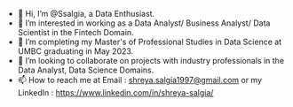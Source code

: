- 👋 Hi, I’m @Ssalgia, a Data Enthusiast. 
- 👀 I’m interested in working as a Data Analyst/ Business Analyst/ Data Scientist in the Fintech Domain.
- 🌱 I’m completing my Master's of Professional Studies in Data Science at UMBC graduating in May 2023.
- 💞️ I’m looking to collaborate on projects with industry professionals in the Data Analyst, Data Science Domains.
- 📫 How to reach me at Email : shreya.salgia1997@gmail.com or my LinkedIn : https://www.linkedin.com/in/shreya-salgia/

<!---
Ssalgia/Ssalgia is a ✨ special ✨ repository because its `README.md` (this file) appears on your GitHub profile.
You can click the Preview link to take a look at your changes.
--->
